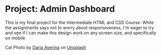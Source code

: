# Project: Admin Dashboard
This is my final project for the Intermediate HTML and CSS Course.
While the assignments says not to worry about responsiveness, I'm eager to try and see if I can make this design work on any screen size, and specifically on mobile.

Cat Photo by <a href="https://unsplash.com/@daraav?utm_source=unsplash&utm_medium=referral&utm_content=creditCopyText">Daria Averina</a> on <a href="https://unsplash.com/photos/_867Jy8LCkI?utm_source=unsplash&utm_medium=referral&utm_content=creditCopyText">Unsplash</a>
